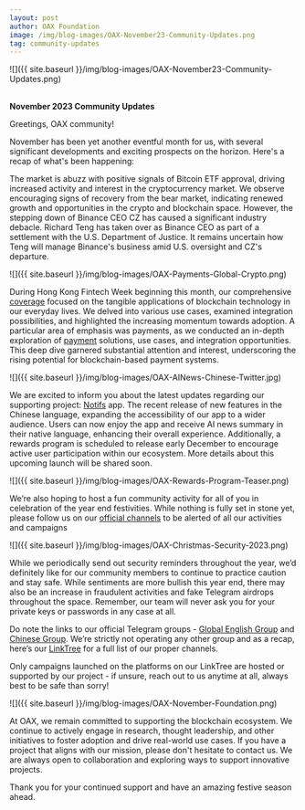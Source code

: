 ```yaml
---
layout: post
author: OAX Foundation
image: /img/blog-images/OAX-November23-Community-Updates.png
tag: community-updates
---
```


![]({{ site.baseurl }}/img/blog-images/OAX-November23-Community-Updates.png)

<br><b>November 2023 Community Updates</b>

Greetings, OAX community! 

November has been yet another eventful month for us, with several significant developments and exciting prospects on the horizon. Here's a recap of what's been happening:

The market is abuzz with positive signals of Bitcoin ETF approval, driving increased activity and interest in the cryptocurrency market. We observe encouraging signs of recovery from the bear market, indicating renewed growth and opportunities in the crypto and blockchain space. However, the stepping down of Binance CEO CZ has caused a significant industry debacle. Richard Teng has taken over as Binance CEO as part of a settlement with the U.S. Department of Justice. It remains uncertain how Teng will manage Binance's business amid U.S. oversight and CZ's departure. 

![]({{ site.baseurl }}/img/blog-images/OAX-Payments-Global-Crypto.png)

During Hong Kong Fintech Week beginning this month, our comprehensive <a href="https://www.oax.org/2023/11/13/The-Hong-Kong-FinTech-Week-2023-Recap.html">coverage</a> focused on the tangible applications of blockchain technology in our everyday lives. We delved into various use cases, examined integration possibilities, and highlighted the increasing momentum towards adoption. A particular area of emphasis was payments, as we conducted an in-depth exploration of <a href="https://www.oax.org/2023/11/20/Payments-As-a-New-Driver-of-Crypto-Adoption.html">payment</a> solutions, use cases, and integration opportunities. This deep dive 
garnered substantial attention and interest, underscoring the rising potential for blockchain-based payment systems.

![]({{ site.baseurl }}/img/blog-images/OAX-AINews-Chinese-Twitter.jpg)

We are excited to inform you about the latest updates regarding our supporting project: <a href="https://www.notifs.co/">Notifs</a> app. The recent release of new features in the Chinese language, expanding the accessibility of our app to a wider audience. Users can now enjoy the app and receive AI news summary in their native language, enhancing their overall experience. Additionally, a rewards program is scheduled to release early December to encourage active user participation within our ecosystem. More details about this upcoming launch will be shared soon.

![]({{ site.baseurl }}/img/blog-images/OAX-Rewards-Program-Teaser.png)

We’re also hoping to host a fun community activity for all of you in celebration of the year end festivities. While nothing is fully set in stone yet, please follow us on our <a href="c">official channels</a> to be alerted of all our activities and campaigns

![]({{ site.baseurl }}/img/blog-images/OAX-Christmas-Security-2023.png)

While we periodically send out security reminders throughout the year, we’d definitely like for our community members to continue to practice caution and stay safe. While sentiments are more bullish this year end, there may also be an increase in fraudulent activities and fake Telegram airdrops throughout the space. Remember, our team will never ask you for your private keys or passwords in any case at all.  

Do note the links to our official Telegram groups - <a href="https://t.me/openanxteam">Global English Group</a> and <a href="https://t.me/oax_cn">Chinese Group</a>. We’re strictly not operating any other group and as a recap, here’s our <a href="https://linktr.ee/oax_foundation">LinkTree</a> for a full list of our proper channels. 

Only campaigns launched on the platforms on our LinkTree are hosted or supported by our project - if unsure, reach out to us anytime at all, always best to be safe than sorry! 

![]({{ site.baseurl }}/img/blog-images/OAX-November-Foundation.png)

At OAX, we remain committed to supporting the blockchain ecosystem. We continue to actively engage in research, thought leadership, and other initiatives to foster adoption and drive real-world use cases. If you have a project that aligns with our mission, please don't hesitate to contact us. We are always open to collaboration and exploring ways to support innovative projects.

Thank you for your continued support and have an amazing festive season ahead. 


